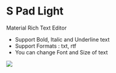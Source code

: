 # S Pad Light
Material Rich Text Editor

* Support Bold, Italic and Underline text
* Support Formats : txt, rtf
* You can change Font and Size of text

![](https://github.com/SemyonNovikov/S_Pad_Light/blob/master/SPadLight.png)
